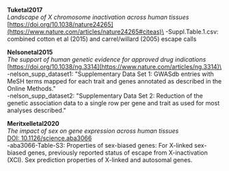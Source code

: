 **Tuketal2017**\
*Landscape of X chromosome inactivation across human tissues*\
[https://doi.org/10.1038/nature24265](https://www.nature.com/articles/nature24265#citeas)\
-Suppl.Table.1.csv: combined cotton et al (2015) and carrel/willard (2005) escape calls

**Nelsonetal2015**\
*The support of human genetic evidence for approved drug indications*\
[https://doi.org/10.1038/ng.3314](https://www.nature.com/articles/ng.3314)\
-nelson_supp_dataset1: "Supplementary Data Set 1: GWASdb entries with MeSH terms mapped for each trait and genes annotated as described in the Online Methods."\
-nelson_supp_dataset2: "Supplementary Data Set 2: Reduction of the genetic association data to a single row per gene and trait as used for most analyses described."


**Meritxelletal2020**\
*The impact of sex on gene expression across human tissues*\
[DOI: 10.1126/science.aba3066](https://science.sciencemag.org/content/369/6509/eaba3066)\
-aba3066-Table-S3: Properties of sex-biased genes: For X-linked sex-biased genes, previously reported status of escape from X-inactivation (XCI). Sex prediction properties of X-linked and autosomal genes.